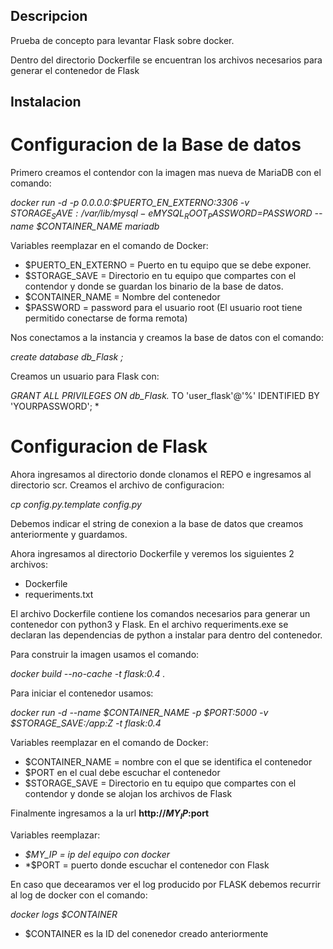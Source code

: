 ## Descripcion
Prueba de concepto para levantar Flask sobre docker.

Dentro del directorio Dockerfile se encuentran los archivos necesarios para generar el contenedor de Flask 

## Instalacion

# Configuracion de la Base de datos
Primero creamos el contendor con la imagen mas nueva de MariaDB con el comando:

*docker run -d -p 0.0.0.0:$PUERTO_EN_EXTERNO:3306 -v $STORAGE_SAVE:/var/lib/mysql -e MYSQL_ROOT_PASSWORD=$PASSWORD --name $CONTAINER_NAME mariadb*

Variables reemplazar en el comando de Docker:
* $PUERTO_EN_EXTERNO = Puerto en tu equipo que se debe exponer.
* $STORAGE_SAVE = Directorio en tu equipo que compartes con el contendor y donde se guardan los binario de la base de datos.
* $CONTAINER_NAME = Nombre del contenedor
* $PASSWORD = password para el usuario root (El usuario root tiene permitido conectarse de forma remota)

Nos conectamos a la instancia y creamos la base de datos con el comando:

*create database db_Flask ;*

Creamos un usuario para Flask con:

*GRANT ALL PRIVILEGES ON db_Flask.* TO 'user_flask'@'%' IDENTIFIED BY 'YOURPASSWORD'; *

# Configuracion de Flask

Ahora ingresamos al directorio donde clonamos el REPO e ingresamos al directorio scr.
Creamos el archivo de configuracion:

*cp config.py.template config.py*

Debemos indicar el string de conexion a la base de datos que creamos anteriormente y guardamos.


Ahora ingresamos al directorio Dockerfile y veremos los siguientes 2 archivos:
* Dockerfile
* requeriments.txt

El archivo Dockerfile contiene los comandos necesarios para generar un contenedor con python3 y Flask. En el archivo requeriments.exe se declaran las dependencias de python a instalar para dentro del contenedor.

Para construir la imagen usamos el comando:

*docker build --no-cache -t flask:0.4 .*

Para iniciar el contenedor usamos:

*docker run -d --name $CONTAINER_NAME -p $PORT:5000 -v $STORAGE_SAVE:/app:Z -t flask:0.4*

Variables reemplazar en el comando de Docker:
* $CONTAINER_NAME = nombre con el que se identifica el contenedor
* $PORT en el cual debe escuchar el contenedor
* $STORAGE_SAVE = Directorio en tu equipo que compartes con el contendor y donde se alojan los archivos de Flask



Finalmente ingresamos a la url **http://$MY_IP:$port**

Variables reemplazar:
* *$MY_IP = ip del equipo con docker*
* *$PORT = puerto donde escuchar el contenedor con Flask

En caso que decearamos ver el log producido por FLASK debemos recurrir al log de docker con el comando:

*docker logs $CONTAINER*

* $CONTAINER es la ID del conenedor creado anteriormente
